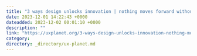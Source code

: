 ```yaml
---
title: "3 ways design unlocks innovation | nothing moves forward without this"
date: 2023-12-01 14:22:43 +0000
dateadded: 2023-12-02 00:01:10 +0000
description: ""
link: "https://uxplanet.org/3-ways-design-unlocks-innovation-nothing-moves-forward-without-this-d0024b4834d3?source=rss----819cc2aaeee0---4"
category:
directory: _directory/ux-planet.md
---
```

